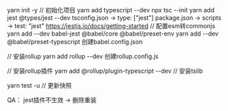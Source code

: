 yarn init -y // 初始化项目
yarn add typescript --dev
npx tsc --init
yarn add jest @types/jest --dev
tsconfig.json -> type: ["jest"]
package.json -> scripts -> test: "jest"
https://jestjs.io/docs/getting-started // 配置esm转commonjs
yarn add --dev babel-jest @babel/core @babel/preset-env
yarn add --dev @babel/preset-typescript
创建babel.config.json

// 安装rollup
yarn add rollup --dev
创建rollup.config.js

// 安装rollup插件
yarn add @rollup/plugin-typescript --dev
// 安装tslib

yarn test -u // 更新快照

QA：
    jest插件不生效 -> 删除重装